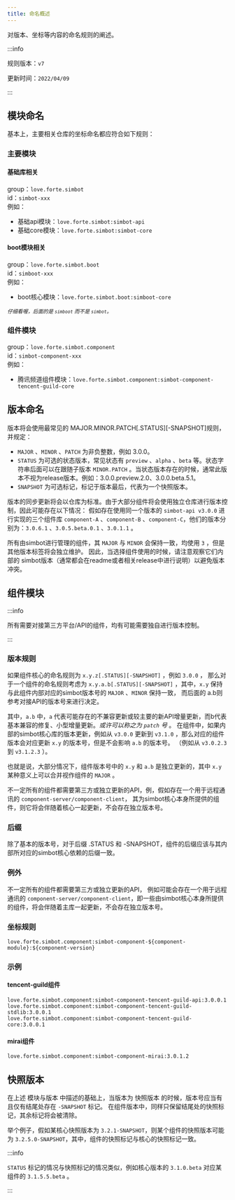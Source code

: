 ```yaml
---
title: 命名概述
---
```


对版本、坐标等内容的命名规则的阐述。

:::info

规则版本：`v7`

更新时间：`2022/04/09`

:::

## 模块命名
基本上，主要相关仓库的坐标命名都应符合如下规则：
### 主要模块
#### 基础库相关
group：`love.forte.simbot` <br />
id：`simbot-xxx` <br />
例如：
- 基础api模块：`love.forte.simbot:simbot-api`
- 基础core模块：`love.forte.simbot:simbot-core`

#### boot模块相关
group：`love.forte.simbot.boot` <br />
id：`simboot-xxx` <br />
例如：
- boot核心模块：`love.forte.simbot.boot:simboot-core`

<small><i>仔细看喔，后面的是 <code>simboot</code> 而不是 <code>simbot</code>。</i></small>

### 组件模块
group：`love.forte.simbot.component` <br />
id：`simbot-component-xxx` <br />
例如：
- 腾讯频道组件模块：`love.forte.simbot.component:simbot-component-tencent-guild-core`


## 版本命名
版本将会使用最常见的 MAJOR.MINOR.PATCH[.STATUS][-SNAPSHOT]规则，并规定：
- `MAJOR` 、`MINOR` 、`PATCH` 为非负整数，例如 3.0.0。
- `STATUS` 为可选的状态版本，常见状态有 `preview` 、`alpha` 、`beta` 等。状态字符串后面可以在跟随子版本 `MINOR.PATCH` 。当状态版本存在的时候，通常此版本不视为release版本。例如：3.0.0.preview.2.0、3.0.0.beta.5.1。
- `SNAPSHOT` 为可选标记，标记于版本最后，代表为一个快照版本。

版本的同步更新将会以仓库为标准。由于大部分组件将会使用独立仓库进行版本控制，因此可能存在以下情况：
假如存在使用同一个版本的 `simbot-api v3.0.0` 进行实现的三个组件库 `component-A` 、`component-B` 、`component-C`，他们的版本分别为：`3.0.6.1` 、`3.0.5.beta.0.1` 、`3.0.1.1` 。

所有由simbot进行管理的组件，其 `MAJOR` 与 `MINOR` 会保持一致，均使用 `3` ，但是其他版本标签将会独立维护。
因此，当选择组件使用的时候，请注意观察它们内部的 simbot版本（通常都会在readme或者相关release中进行说明）以避免版本冲突。


## 组件模块

:::info

所有需要对接第三方平台/API的组件，均有可能需要独自进行版本控制。

:::

### 版本规则
如果组件核心的命名规则为 `x.y.z[.STATUS][-SNAPSHOT]` ，例如 `3.0.0` ，
那么对于一个组件的命名规则考虑为 `x.y.a.b[.STATUS][-SNAPSHOT]` ，其中，`x.y` 保持与此组件内部对应的simbot版本号的 `MAJOR` 、`MINOR` 保持一致，
而后面的 a.b则参考对接API的版本号来进行决定。


其中，`a.b` 中，`a` 代表可能存在的不兼容更新或较主要的新API增量更新，而b代表基本兼容的修复、小型增量更新。*或许可以称之为 `patch` 号* 。
在组件中，如果内部的simbot核心库的版本更新，例如从 `v3.0.0` 更新到 `v3.1.0` ，那么对应的组件版本会对应更新 `x.y` 的版本号，但是不会影响 `a.b` 的版本号。
（例如从 `v3.0.2.3` 到 `v3.1.2.3` ）。

也就是说，大部分情况下，组件版本号中的 `x.y` 和 `a.b` 是独立更新的，其中 `x.y` 某种意义上可以合并视作组件的 `MAJOR` 。

不一定所有的组件都需要第三方或独立更新的API，例，假如存在一个用于远程通讯的 `component-server/component-client`，
其为simbot核心本身所提供的组件，则它将会伴随着核心一起更新，不会存在独立版本号。

### 后缀
除了基本的版本号，对于后缀 .STATUS 和 -SNAPSHOT，组件的后缀应该与其内部所对应的simbot核心依赖的后缀一致。

### 例外
不一定所有的组件都需要第三方或独立更新的API，
例如可能会存在一个用于远程通讯的 `component-server/component-client`，即一些由simbot核心本身所提供的组件，将会伴随着主库一起更新，不会存在独立版本号。

### 坐标规则
`love.forte.simbot.component:simbot-component-${component-module}:${component-version}`


### 示例
#### tencent-guild组件 
`love.forte.simbot.component:simbot-component-tencent-guild-api:3.0.0.1` <br />
`love.forte.simbot.component:simbot-component-tencent-guild-stdlib:3.0.0.1` <br />
`love.forte.simbot.component:simbot-component-tencent-guild-core:3.0.0.1` <br />

#### mirai组件 
`love.forte.simbot.component:simbot-component-mirai:3.0.1.2` <br />



## 快照版本
在上述 模块与版本 中描述的基础上，当版本为 快照版本 的时候，版本号应当有且仅有结尾处存在 `-SNAPSHOT` 标记。
在组件版本中，同样只保留结尾处的快照标记，其余标记将会被清除。

举个例子，假如某核心快照版本为 `3.2.1-SNAPSHOT`，则某个组件的快照版本可能为 `3.2.5.0-SNAPSHOT`，其中，组件的快照标记与核心的快照标记一致。

:::info

`STATUS` 标记的情况与快照标记的情况类似，例如核心版本的 `3.1.0.beta` 对应某组件的 `3.1.5.5.beta` 。

:::